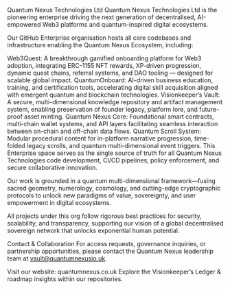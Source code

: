 
Quantum Nexus Technologies Ltd
Quantum Nexus Technologies Ltd is the pioneering enterprise driving the next generation of decentralised, AI-empowered Web3 platforms and quantum-inspired digital ecosystems.

Our GitHub Enterprise organisation hosts all core codebases and infrastructure enabling the Quantum Nexus Ecosystem, including:

Web3Quest: A breakthrough gamified onboarding platform for Web3 adoption, integrating ERC-1155 NFT rewards, XP-driven progression, dynamic quest chains, referral systems, and DAO tooling — designed for scalable global impact.
QuantumOnboard: AI-driven business education, training, and certification tools, accelerating digital skill acquisition aligned with emergent quantum and blockchain technologies.
Visionkeeper’s Vault: A secure, multi-dimensional knowledge repository and artifact management system, enabling preservation of founder legacy, platform lore, and future-proof asset minting.
Quantum Nexus Core: Foundational smart contracts, multi-chain wallet systems, and API layers facilitating seamless interaction between on-chain and off-chain data flows.
Quantum Scroll System: Modular procedural content for in-platform narrative progression, time-folded legacy scrolls, and quantum multi-dimensional event triggers.
This Enterprise space serves as the single source of truth for all Quantum Nexus Technologies code development, CI/CD pipelines, policy enforcement, and secure collaborative innovation.

Our work is grounded in a quantum multi-dimensional framework—fusing sacred geometry, numerology, cosmology, and cutting-edge cryptographic protocols to unlock new paradigms of value, sovereignty, and user empowerment in digital ecosystems.

All projects under this org follow rigorous best practices for security, scalability, and transparency, supporting our vision of a global decentralised sovereign network that unlocks exponential human potential.

Contact & Collaboration
For access requests, governance inquiries, or partnership opportunities, please contact the Quantum Nexus leadership team at vault@quantumnexusio.uk.

Visit our website: quantumnexus.co.uk
Explore the Visionkeeper’s Ledger & roadmap insights within our repositories.
